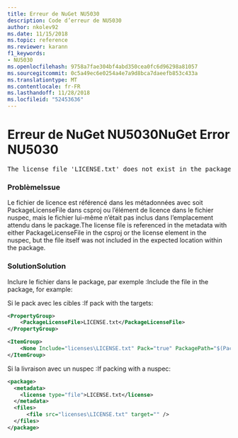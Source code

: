 ```yaml
---
title: Erreur de NuGet NU5030
description: Code d’erreur de NU5030
author: nkolev92
ms.date: 11/15/2018
ms.topic: reference
ms.reviewer: karann
f1_keywords:
- NU5030
ms.openlocfilehash: 9758a7fae304bf4abd350cea0fc6d96298a81057
ms.sourcegitcommit: 0c5a49ec6e0254a4e7a9d8bca7daeefb853c433a
ms.translationtype: MT
ms.contentlocale: fr-FR
ms.lasthandoff: 11/28/2018
ms.locfileid: "52453636"
---
```

# <a name="nuget-error-nu5030"></a><span data-ttu-id="e9ec0-103">Erreur de NuGet NU5030</span><span class="sxs-lookup"><span data-stu-id="e9ec0-103">NuGet Error NU5030</span></span>
<pre>The license file 'LICENSE.txt' does not exist in the package.</pre>

### <a name="issue"></a><span data-ttu-id="e9ec0-104">Problème</span><span class="sxs-lookup"><span data-stu-id="e9ec0-104">Issue</span></span>

<span data-ttu-id="e9ec0-105">Le fichier de licence est référencé dans les métadonnées avec soit PackageLicenseFile dans csproj ou l’élément de licence dans le fichier nuspec, mais le fichier lui-même n’était pas inclus dans l’emplacement attendu dans le package.</span><span class="sxs-lookup"><span data-stu-id="e9ec0-105">The license file is referenced in the metadata with either PackageLicenseFile in the csproj or the license element in the nuspec, but the file itself was not included in the expected location within the package.</span></span>


### <a name="solution"></a><span data-ttu-id="e9ec0-106">Solution</span><span class="sxs-lookup"><span data-stu-id="e9ec0-106">Solution</span></span>

<span data-ttu-id="e9ec0-107">Inclure le fichier dans le package, par exemple :</span><span class="sxs-lookup"><span data-stu-id="e9ec0-107">Include the file in the package, for example:</span></span>

<span data-ttu-id="e9ec0-108">Si le pack avec les cibles :</span><span class="sxs-lookup"><span data-stu-id="e9ec0-108">If pack with the targets:</span></span>
```xml
<PropertyGroup>
    <PackageLicenseFile>LICENSE.txt</PackageLicenseFile>
</PropertyGroup>

<ItemGroup>
    <None Include="licenses\LICENSE.txt" Pack="true" PackagePath="$(PackageLicenseFile)" />
</ItemGroup>
```

<span data-ttu-id="e9ec0-109">Si la livraison avec un nuspec :</span><span class="sxs-lookup"><span data-stu-id="e9ec0-109">If packing with a nuspec:</span></span>
```xml
<package>
  <metadata>
    <license type="file">LICENSE.txt</license>
  </metadata>
  <files>
      <file src="licenses\LICENSE.txt" target="" />
  </files>
</package>
```